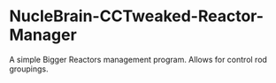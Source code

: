 # NucleBrain-CCTweaked-Reactor-Manager
A simple Bigger Reactors management program. Allows for control rod groupings.
